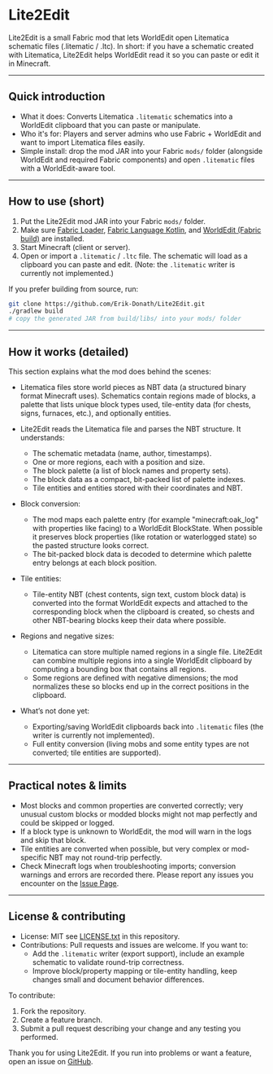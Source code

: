 # Lite2Edit

Lite2Edit is a small Fabric mod that lets WorldEdit open Litematica schematic files (.litematic / .ltc). In short: if you have a schematic created with Litematica, Lite2Edit helps WorldEdit read it so you can paste or edit it in Minecraft.

---

## Quick introduction

- What it does: Converts Litematica `.litematic` schematics into a WorldEdit clipboard that you can paste or manipulate.
- Who it's for: Players and server admins who use Fabric + WorldEdit and want to import Litematica files easily.
- Simple install: drop the mod JAR into your Fabric `mods/` folder (alongside WorldEdit and required Fabric components) and open `.litematic` files with a WorldEdit-aware tool.

---

## How to use (short)

1. Put the Lite2Edit mod JAR into your Fabric `mods/` folder.
2. Make sure [Fabric Loader](https://fabricmc.net/), [Fabric Language Kotlin](https://modrinth.com/mod/fabric-language-kotlin), and [WorldEdit (Fabric build)](https://modrinth.com/plugin/worldedit) are installed.
3. Start Minecraft (client or server).
4. Open or import a `.litematic` / `.ltc` file. The schematic will load as a clipboard you can paste and edit. (Note: the `.litematic` writer is currently not implemented.)

If you prefer building from source, run:
```bash
git clone https://github.com/Erik-Donath/Lite2Edit.git
./gradlew build
# copy the generated JAR from build/libs/ into your mods/ folder
```

---

## How it works (detailed)

This section explains what the mod does behind the scenes:

- Litematica files store world pieces as NBT data (a structured binary format Minecraft uses). Schematics contain regions made of blocks, a palette that lists unique block types used, tile-entity data (for chests, signs, furnaces, etc.), and optionally entities.

- Lite2Edit reads the Litematica file and parses the NBT structure. It understands:
    - The schematic metadata (name, author, timestamps).
    - One or more regions, each with a position and size.
    - The block palette (a list of block names and property sets).
    - The block data as a compact, bit-packed list of palette indexes.
    - Tile entities and entities stored with their coordinates and NBT.

- Block conversion:
    - The mod maps each palette entry (for example "minecraft:oak_log" with properties like facing) to a WorldEdit BlockState. When possible it preserves block properties (like rotation or waterlogged state) so the pasted structure looks correct.
    - The bit-packed block data is decoded to determine which palette entry belongs at each block position.

- Tile entities:
    - Tile-entity NBT (chest contents, sign text, custom block data) is converted into the format WorldEdit expects and attached to the corresponding block when the clipboard is created, so chests and other NBT-bearing blocks keep their data where possible.

- Regions and negative sizes:
    - Litematica can store multiple named regions in a single file. Lite2Edit can combine multiple regions into a single WorldEdit clipboard by computing a bounding box that contains all regions.
    - Some regions are defined with negative dimensions; the mod normalizes these so blocks end up in the correct positions in the clipboard.

- What’s not done yet:
    - Exporting/saving WorldEdit clipboards back into `.litematic` files (the writer is currently not implemented).
    - Full entity conversion (living mobs and some entity types are not converted; tile entities are supported).

---

## Practical notes & limits

- Most blocks and common properties are converted correctly; very unusual custom blocks or modded blocks might not map perfectly and could be skipped or logged.
- If a block type is unknown to WorldEdit, the mod will warn in the logs and skip that block.
- Tile entities are converted when possible, but very complex or mod-specific NBT may not round-trip perfectly.
- Check Minecraft logs when troubleshooting imports; conversion warnings and errors are recorded there. Please report any issues you encounter on the [Issue Page](https://github.com/Erik-Donath/Lite2Edit/issues).

---

## License & contributing

- License: MIT see [LICENSE.txt](LICENSE.txt) in this repository.
- Contributions: Pull requests and issues are welcome. If you want to:
    - Add the `.litematic` writer (export support), include an example schematic to validate round-trip correctness.
    - Improve block/property mapping or tile-entity handling, keep changes small and document behavior differences.

To contribute:
1. Fork the repository.
2. Create a feature branch.
3. Submit a pull request describing your change and any testing you performed.

Thank you for using Lite2Edit. If you run into problems or want a feature, open an issue on [GitHub](https://github.com/Erik-Donath/Lite2Edit/issues).